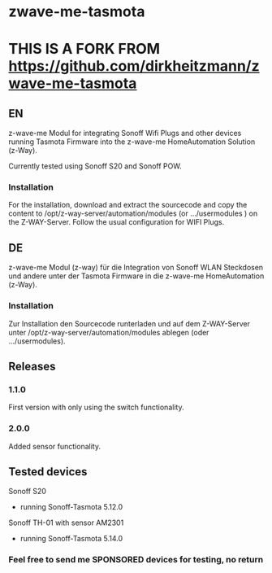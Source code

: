 # zwave-me-tasmota

# THIS IS A FORK FROM https://github.com/dirkheitzmann/zwave-me-tasmota


## EN

z-wave-me Modul for integrating Sonoff Wifi Plugs and other devices running 
Tasmota Firmware into the z-wave-me HomeAutomation Solution (z-Way).

Currently tested using Sonoff S20 and Sonoff POW.

### Installation

For the installation, download and extract the sourcecode and copy the 
content to /opt/z-way-server/automation/modules (or .../usermodules ) on 
the Z-WAY-Server.
Follow the usual configuration for WIFI Plugs.


## DE

z-wave-me Modul (z-way) für die Integration von Sonoff WLAN Steckdosen und 
andere unter der Tasmota Firmware in die z-wave-me HomeAutomation (z-Way).

### Installation

Zur Installation den Sourcecode runterladen und auf dem Z-WAY-Server unter 
/opt/z-way-server/automation/modules ablegen (oder .../usermodules).


## Releases

### 1.1.0
First version with only using the switch functionality.

### 2.0.0
Added sensor functionality.


## Tested devices

Sonoff S20      
- running Sonoff-Tasmota 5.12.0

Sonoff TH-01 with sensor AM2301    
- running Sonoff-Tasmota 5.14.0

### Feel free to send me SPONSORED devices for testing, no return

